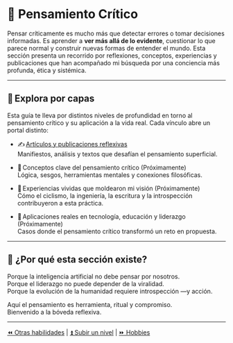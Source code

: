 # 🧠 Pensamiento Crítico

Pensar críticamente es mucho más que detectar errores o tomar decisiones informadas. Es aprender a **ver más allá de lo evidente**, cuestionar lo que parece normal y construir nuevas formas de entender el mundo. Esta sección presenta un recorrido por reflexiones, conceptos, experiencias y publicaciones que han acompañado mi búsqueda por una conciencia más profunda, ética y sistémica.

---

## 🧩 Explora por capas

Esta guía te lleva por distintos niveles de profundidad en torno al pensamiento crítico y su aplicación a la vida real. Cada vínculo abre un portal distinto:

- ✍️ [Artículos y publicaciones reflexivas](./articles/README.md)  
  Manifiestos, análisis y textos que desafían el pensamiento superficial.

- 📘 Conceptos clave del pensamiento crítico (Próximamente)  
  Lógica, sesgos, herramientas mentales y conexiones filosóficas.

- 🌱 Experiencias vividas que moldearon mi visión (Próximamente)  
  Cómo el ciclismo, la ingeniería, la escritura y la introspección contribuyeron a esta práctica.

- 🧭 Aplicaciones reales en tecnología, educación y liderazgo (Próximamente)  
  Casos donde el pensamiento crítico transformó un reto en propuesta.

---

## 💬 ¿Por qué esta sección existe?

Porque la inteligencia artificial no debe pensar por nosotros.  
Porque el liderazgo no puede depender de la viralidad.  
Porque la evolución de la humanidad requiere introspección —y acción.

Aquí el pensamiento es herramienta, ritual y compromiso.  
Bienvenido a la bóveda reflexiva.

---

[⏪ Otras habilidades](../../README.md) | [⏫ Subir un nivel](../README.md) | [⏩ Hobbies](/hobbies/README.md)
